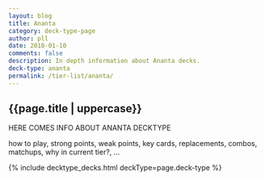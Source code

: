 ```yaml
---
layout: blog
title: Ananta
category: deck-type-page
author: pll
date: 2018-01-10
comments: false
description: In depth information about Ananta decks.
deck-type: ananta
permalink: /tier-list/ananta/
---
```


<div class="section">
    <h2>{{page.title | uppercase}}</h2>
    <p>HERE COMES INFO ABOUT ANANTA DECKTYPE</p>
    <p>how to play, strong points, weak points, key cards, replacements, combos, matchups, why in current tier?, ...</p>
</div>

{% include decktype_decks.html deckType=page.deck-type %}